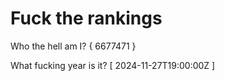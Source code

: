 # Fuck the rankings

Who the hell am I?
{ 6677471 }

What fucking year is it?
[ 2024-11-27T19:00:00Z ]
